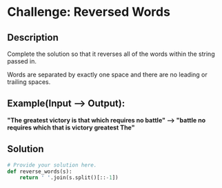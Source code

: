 # Challenge: Reversed Words

## Description

Complete the solution so that it reverses all of the words within the string passed in.

Words are separated by exactly one space and there are no leading or trailing spaces.

## Example(Input --> Output):

**"The greatest victory is that which requires no battle" --> "battle no requires which that is victory greatest The"**

## Solution

```python
# Provide your solution here.
def reverse_words(s):
    return ' '.join(s.split()[::-1])
